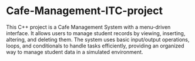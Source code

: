 # Cafe-Management-ITC-project
This C++ project is a Cafe Management System with a menu-driven interface. It allows users to manage student records by viewing, inserting, altering, and deleting them. The system uses basic input/output operations, loops, and conditionals to handle tasks efficiently, providing an organized way to manage student data in a simulated environment.
